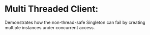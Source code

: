# Multi Threaded Client:
Demonstrates how the non-thread-safe Singleton can fail by creating multiple instances under concurrent access.